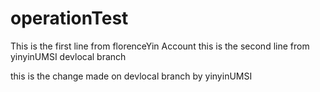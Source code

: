 # operationTest
This is the first line from florenceYin Account
this is the second line from yinyinUMSI devlocal branch

this is the change made on devlocal branch by yinyinUMSI

